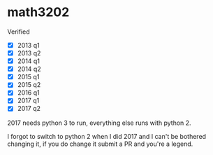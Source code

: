 # math3202

Verified

- [x] 2013 q1
- [x] 2013 q2
- [x] 2014 q1
- [x] 2014 q2
- [x] 2015 q1
- [x] 2015 q2
- [x] 2016 q1
- [x] 2017 q1
- [x] 2017 q2

2017 needs python 3 to run, everything else runs with python 2.

I forgot to switch to python 2 when I did 2017 and I can't be bothered
changing it, if you do change it submit a PR and you're a legend.
